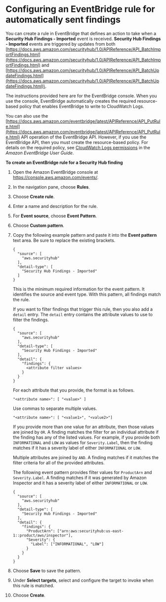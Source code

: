# Configuring an EventBridge rule for automatically sent findings<a name="securityhub-cwe-all-findings"></a>

You can create a rule in EventBridge that defines an action to take when a **Security Hub Findings \- Imported** event is received\. **Security Hub Findings \- Imported** events are triggered by updates from both [https://docs.aws.amazon.com/securityhub/1.0/APIReference/API_BatchImportFindings.html](https://docs.aws.amazon.com/securityhub/1.0/APIReference/API_BatchImportFindings.html) and [https://docs.aws.amazon.com/securityhub/1.0/APIReference/API_BatchUpdateFindings.html](https://docs.aws.amazon.com/securityhub/1.0/APIReference/API_BatchUpdateFindings.html)\.

The instructions provided here are for the EventBridge console\. When you use the console, EventBridge automatically creates the required resource\-based policy that enables EventBridge to write to CloudWatch Logs\.

You can also use the [https://docs.aws.amazon.com/eventbridge/latest/APIReference/API_PutRule.html](https://docs.aws.amazon.com/eventbridge/latest/APIReference/API_PutRule.html) API operation of the EventBridge API\. However, if you use the EventBridge API, then you must create the resource\-based policy\. For details on the required policy, see [CloudWatch Logs permissions](https://docs.aws.amazon.com/eventbridge/latest/userguide/resource-based-policies-eventbridge.html#cloudwatchlogs-permissions) in the *Amazon EventBridge User Guide*\.

**To create an EventBridge rule for a Security Hub finding**

1. Open the Amazon EventBridge console at [https://console\.aws\.amazon\.com/events/](https://console.aws.amazon.com/events/)\.

1. In the navigation pane, choose **Rules**\.

1. Choose **Create rule**\.

1. Enter a name and description for the rule\.

1. For **Event source**, choose **Event Pattern**\.

1. Choose **Custom pattern**\.

1. Copy the following example pattern and paste it into the **Event pattern** text area\. Be sure to replace the existing brackets\.

   ```
   {
     "source": [
       "aws.securityhub"
     ],
     "detail-type": [
       "Security Hub Findings - Imported"
     ]
   }
   ```

   This is the minimum required information for the event pattern\. It identifies the source and event type\. With this pattern, all findings match the rule\.

   If you want to filter findings that trigger this rule, then you also add a `detail` entry\. The `detail` entry contains the attribute values to use to filter the findings\.

   ```
   {
     "source": [
       "aws.securityhub"
     ],
     "detail-type": [
       "Security Hub Findings - Imported"
     ],
     "detail": {
       "findings": {
         <attribute filter values>
       }
     }
   }
   ```

   For each attribute that you provide, the format is as follows\.

   ```
   "<attribute name>": [ "<value>" ]
   ```

   Use commas to separate multiple values\.

   ```
   "<attribute name>": [ "<value1>", "<value2>"]
   ```

   If you provide more than one value for an attribute, then those values are joined by `OR`\. A finding matches the filter for an individual attribute if the finding has any of the listed values\. For example, if you provide both `INFORMATIONAL` and `LOW` as values for `Severity.Label`, then the finding matches if it has a severity label of either `INFORMATIONAL` or `LOW`\.

   Multiple attributes are joined by `AND`\. A finding matches if it matches the filter criteria for all of the provided attributes\.

   The following event pattern provides filter values for `ProductArn` and` Severity.Label`\. A finding matches if it was generated by Amazon Inspector and it has a severity label of either `INFORMATIONAL` or `LOW`\. 

   ```
   {
     "source": [
       "aws.securityhub"
     ],
     "detail-type": [
       "Security Hub Findings - Imported"
     ],
     "detail": {
       "findings": {
         "ProductArn": ["arn:aws:securityhub:us-east-1::product/aws/inspector"],
         "Severity": {
           "Label": ["INFORMATIONAL", "LOW"]
         }
       }
     }
   }
   ```

1. Choose **Save** to save the pattern\.

1. Under **Select targets**, select and configure the target to invoke when this rule is matched\.

1. Choose **Create**\.